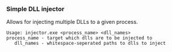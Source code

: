 ### Simple DLL injector

Allows for injecting multiple DLLs to a given process.

```
Usage: injector.exe <process_name> <dll_names>
process_name - target which dlls are to be injected to
   dll_names - whitespace-seperated paths to dlls to inject
```
